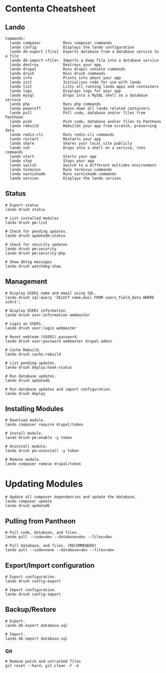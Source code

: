 # Contenta Cheatsheet

## Lando

    Commands:
      lando composer          Runs composer commands
      lando config            Displays the lando configuration
      lando db-export [file]  Exports database from a database service to a file
      lando db-import <file>  Imports a dump file into a database service
      lando destroy           Destroys your app
      lando drupal            Runs drupal console commands
      lando drush             Runs drush commands
      lando info              Prints info about your app
      lando init              Initializes code for use with lando
      lando list              Lists all running lando apps and containers
      lando logs              Displays logs for your app
      lando mysql             Drops into a MySQL shell on a database service
      lando php               Runs php commands
      lando poweroff          Spins down all lando related containers
      lando pull              Pull code, database and/or files from Pantheon
      lando push              Push code, database and/or files to Pantheon
      lando rebuild           Rebuilds your app from scratch, preserving data
      lando redis-cli         Runs redis-cli commands
      lando restart           Restarts your app
      lando share             Shares your local site publicly
      lando ssh               Drops into a shell on a service, runs commands
      lando start             Starts your app
      lando stop              Stops your app
      lando switch            Switch to a different multidev environment
      lando terminus          Runs terminus commands
      lando varnishadm        Runs varnishadm commands
      lando version           Displays the lando version

## Status        

    # Export status 
    lando drush status
    
    # List installed modules
    lando drush pm:list
    
    # Check for pending updates.
    lando drush updatedb:status 

    # Check for security updates
    lando drush pm:security    
    lando drush pm:security-php    
    
    # Show dblog messages
    lando drush watchdog:show
    
## Management

    # Display USER1 name and email using SQL.
    lando drush sql:query 'SELECT name,mail FROM users_field_data WHERE uid=1';    

    # Display USER1 information.
    lando drush user:information webmaster
    
    # Login as USER1.
    lando drush user:login webmaster
    
    # Reset webteam (USER1) password.
    lando drush user:password webmaster drupal.admin
     
    # Cache Rebuild.
    lando drush cache:rebuild
    
    # List pending updates.
    lando drush deploy:hook-status   
    
    # Run database updates.
    lando drush updatedb

    # Run database updates and import configuration.
    lando drush deploy  

## Installing Modules

    # Download module.
    lando composer require drupal/token    

    # Install module.
    lando drush pm:enable -y token
    
    # Uninstall module. 
    lando drush pm:uninstall -y token

    # Remove module.
    lando composer remove drupal/token
    
# Updating Modules

    # Update all composer dependencies and update the database.
    lando composer update     
    lando drush updatedb

## Pulling from Pantheon

    # Pull code, database, and files.     
    lando pull --code=dev --database=dev --files=dev

    # Pull database, and files. (RECOMMENDED)     
    lando pull --code=none --database=dev --files=dev

## Export/Import configuration

    # Export configuration. 
    lando drush config-export

    # Import configuration. 
    lando drush config-import

## Backup/Restore

    # Export. 
    lando db-export database.sql

    # Import.
    lando db-import database.sql

### Git
    
    # Remove patch and untracked files
    git reset --hard; git clean -f -d
